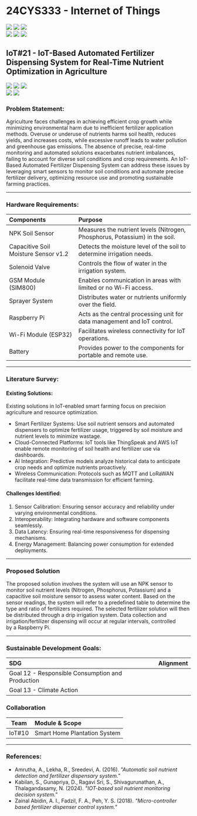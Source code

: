 # 24CYS333 - Internet of Things
![](https://img.shields.io/badge/Batch-22CYS-lightgreen) ![](https://img.shields.io/badge/UG-blue) ![](https://img.shields.io/badge/Subject-IoT-blue)
<br/>
![](https://img.shields.io/badge/Lecture-2-orange) ![](https://img.shields.io/badge/Practical-3-orange) ![](https://img.shields.io/badge/Credits-3-orange) <br/>

## IoT#21 - IoT-Based Automated Fertilizer Dispensing System for Real-Time Nutrient Optimization in Agriculture

![](https://img.shields.io/badge/Member-Navarang_C_D-gold)  ![](https://img.shields.io/badge/Member-Reddicherla_Thanuj-gold)  ![](https://img.shields.io/badge/Member-Nandana_Mahesh-gold) <br/> 
![](https://img.shields.io/badge/SDG-12-darkgreen) ![](https://img.shields.io/badge/SDG-13-darkgreen) <br/>


### Problem Statement:<br>
Agriculture faces challenges in achieving efficient crop growth while minimizing environmental harm due to inefficient fertilizer application methods. Overuse or underuse of nutrients harms soil health, reduces yields, and increases costs, while excessive runoff leads to water pollution and greenhouse gas emissions. The absence of precise, real-time monitoring and automated solutions exacerbates nutrient imbalances, failing to account for diverse soil conditions and crop requirements. An IoT-Based Automated Fertilizer Dispensing System can address these issues by leveraging smart sensors to monitor soil conditions and automate precise fertilizer delivery, optimizing resource use and promoting sustainable farming practices.

---

### Hardware Requirements:<br>
| Components                             | Purpose                                                                                          |
|:---------------------------------------|:-------------------------------------------------------------------------------------------------|
| NPK Soil Sensor                        | Measures the nutrient levels (Nitrogen, Phosphorus, Potassium) in the soil.  |
| Capacitive Soil Moisture Sensor v1.2   |  Detects the moisture level of the soil to determine irrigation needs.
| Solenoid Valve                         | Controls the flow of water in the irrigation system. |
| GSM Module (SIM800)                    | Enables communication in areas with limited or no Wi-Fi access. |
| Sprayer System                         | Distributes water or nutrients uniformly over the field. |
| Raspberry Pi                           | Acts as the central processing unit for data management and IoT control. |
| Wi-Fi Module (ESP32)                   | Facilitates wireless connectivity for IoT operations.   |
| Battery                                | Provides power to the components for portable and remote use. 

---
### Literature Survey:<br>
#### Existing Solutions:
Existing solutions in IoT-enabled smart farming focus on precision agriculture and resource optimization.

- Smart Fertilizer Systems: Use soil nutrient sensors and automated dispensers to optimize fertilizer usage, triggered by soil moisture and nutrient levels to minimize wastage.<br>
- Cloud-Connected Platforms: IoT tools like ThingSpeak and AWS IoT enable remote monitoring of soil health and fertilizer use via dashboards.<br>
- AI Integration: Predictive models analyze historical data to anticipate crop needs and optimize nutrients proactively.<br>
- Wireless Communication: Protocols such as MQTT and LoRaWAN facilitate real-time data transmission for efficient farming.<be>

#### Challenges Identified:<br>
1. Sensor Calibration: Ensuring sensor accuracy and reliability under varying environmental conditions.<br>
2. Interoperability: Integrating hardware and software components seamlessly.<br>
3. Data Latency: Ensuring real-time responsiveness for dispensing mechanisms.<br>
4. Energy Management: Balancing power consumption for extended deployments.<br>
---

### Proposed Solution 
  
The proposed solution involves the system will use an NPK sensor to monitor soil nutrient levels (Nitrogen, Phosphorus, Potassium) and a capacitive soil moisture sensor to assess water content. Based on the sensor readings, the system will refer to a predefined table to determine the type and ratio of fertilizers required. The selected fertilizer solution will then be distributed through a drip irrigation system. Data collection and irrigation/fertilizer dispensing will occur at regular intervals, controlled by a Raspberry Pi.

---

### Sustainable Development Goals:

| SDG                                                 | Alignment       |
|:----------------------------------------------------|-----------------|
| Goal 12 - Responsible Consumption and Production    |                 |
| Goal 13 - Climate Action                            |                 |

### Collaboration 
| Team   | Module & Scope                 |
|:------:|:-------------------------------|
| IoT#10 | Smart Home Plantation System | 
---



### References:
- Amrutha, A., Lekha, R., Sreedevi, A. (2016). _"Automatic soil nutrient detection and fertilizer dispensary system."_ 
- Kabilan, S., Gunapriya, D., Ragavi Sri, S., Shivagurunathan, A., Thalagandasamy, N. (2024). _"IOT-based soil nutrient monitoring decision system."_ 
- Zainal Abidin, A. I., Fadzil, F. A., Peh, Y. S. (2018). _"Micro-controller based fertilizer dispenser control system."_
<br>

